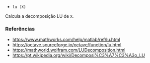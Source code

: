 * `lu (X)`

Calcula a decomposição LU de `X`.

### Referências

* https://www.mathworks.com/help/matlab/ref/lu.html
* https://octave.sourceforge.io/octave/function/lu.html
* https://mathworld.wolfram.com/LUDecomposition.html
* https://pt.wikipedia.org/wiki/Decomposi%C3%A7%C3%A3o_LU
